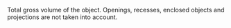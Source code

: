 Total gross volume of the object. Openings, recesses, enclosed objects and projections are not taken into account.
